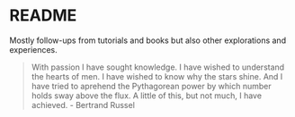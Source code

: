 # README

Mostly follow-ups from tutorials and books but also other explorations and experiences.

> With passion I have sought knowledge. I have wished to understand the hearts of men. I have wished to know why the stars shine. And I have tried to aprehend the Pythagorean power by which number holds sway above the flux. A little of this, but not much, I have achieved. - Bertrand Russel
